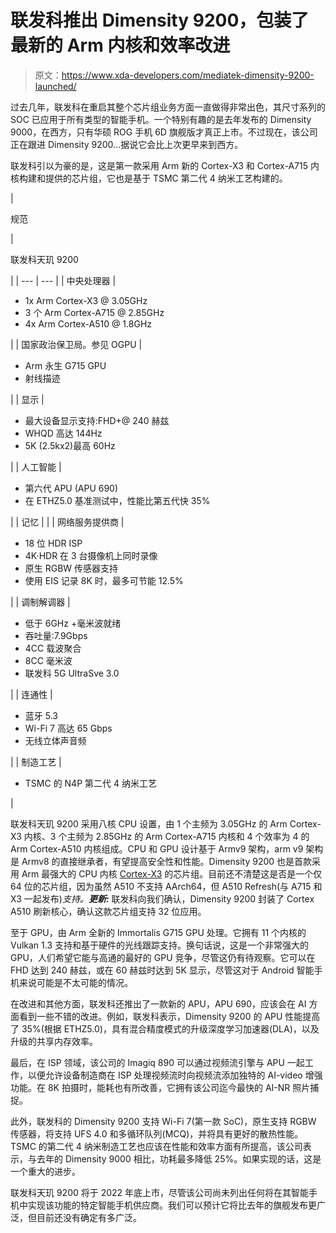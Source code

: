 # 联发科推出 Dimensity 9200，包装了最新的 Arm 内核和效率改进

> 原文：<https://www.xda-developers.com/mediatek-dimensity-9200-launched/>

过去几年，联发科在重启其整个芯片组业务方面一直做得非常出色，其尺寸系列的 SOC 已应用于所有类型的智能手机。一个特别有趣的是去年发布的 Dimensity 9000，在西方，只有华硕 ROG 手机 6D 旗舰版才真正上市。不过现在，该公司正在跟进 Dimensity 9200...据说它会比上次更早来到西方。

联发科引以为豪的是，这是第一款采用 Arm 新的 Cortex-X3 和 Cortex-A715 内核构建和提供的芯片组，它也是基于 TSMC 第二代 4 纳米工艺构建的。

| 

规范

 | 

联发科天玑 9200

 |
| --- | --- |
| 中央处理器 | 

*   1x Arm Cortex-X3 @ 3.05GHz
*   3 个 Arm Cortex-A715 @ 2.85GHz
*   4x Arm Cortex-A510 @ 1.8GHz

 |
| 国家政治保卫局。参见 OGPU | 

*   Arm 永生 G715 GPU
*   射线描迹

 |
| 显示 | 

*   最大设备显示支持:FHD+@ 240 赫兹
*   WHQD 高达 144Hz
*   5K (2.5kx2)最高 60Hz

 |
| 人工智能 | 

*   第六代 APU (APU 690)
*   在 ETHZ5.0 基准测试中，性能比第五代快 35%

 |
| 记忆 |  |
| 网络服务提供商 | 

*   18 位 HDR ISP
*   4K·HDR 在 3 台摄像机上同时录像
*   原生 RGBW 传感器支持
*   使用 EIS 记录 8K 时，最多可节能 12.5%

 |
| 调制解调器 | 

*   低于 6GHz +毫米波就绪
*   吞吐量:7.9Gbps
*   4CC 载波聚合
*   8CC 毫米波
*   联发科 5G UltraSve 3.0

 |
| 连通性 | 

*   蓝牙 5.3
*   Wi-Fi 7 高达 65 Gbps
*   无线立体声音频

 |
| 制造工艺 | 

*   TSMC 的 N4P 第二代 4 纳米工艺

 |

联发科天玑 9200 采用八核 CPU 设置，由 1 个主频为 3.05GHz 的 Arm Cortex-X3 内核、3 个主频为 2.85GHz 的 Arm Cortex-A715 内核和 4 个效率为 4 的 Arm Cortex-A510 内核组成。CPU 和 GPU 设计基于 Armv9 架构，arm v9 架构是 Armv8 的直接继承者，有望提高安全性和性能。Dimensity 9200 也是首款采用 Arm 最强大的 CPU 内核 [Cortex-X3](https://www.xda-developers.com/arm-second-generation-armv9-ray-tracing-gpu/) 的芯片组。目前还不清楚这是否是一个仅 64 位的芯片组，因为虽然 A510 不支持 AArch64，但 A510 Refresh(与 A715 和 X3 一起发布)*支持。**更新:*** 联发科向我们确认，Dimensity 9200 封装了 Cortex A510 刷新核心，确认这款芯片组支持 32 位应用。

至于 GPU，由 Arm 全新的 Immortalis G715 GPU 处理。它拥有 11 个内核的 Vulkan 1.3 支持和基于硬件的光线跟踪支持。换句话说，这是一个非常强大的 GPU，人们希望它能与高通的最好的 GPU 竞争，尽管这仍有待观察。它可以在 FHD 达到 240 赫兹，或在 60 赫兹时达到 5K 显示，尽管这对于 Android 智能手机来说可能是不太可能的情况。

在改进和其他方面，联发科还推出了一款新的 APU，APU 690，应该会在 AI 方面看到一些不错的改进。例如，联发科表示，Dimensity 9200 的 APU 性能提高了 35%(根据 ETHZ5.0)，具有混合精度模式的升级深度学习加速器(DLA)，以及升级的共享内存效率。

最后，在 ISP 领域，该公司的 Imagiq 890 可以通过视频流引擎与 APU 一起工作，以便允许设备制造商在 ISP 处理视频流时向视频流添加独特的 AI-video 增强功能。在 8K 拍摄时，能耗也有所改善，它拥有该公司迄今最快的 AI-NR 照片捕捉。

此外，联发科的 Dimensity 9200 支持 Wi-Fi 7(第一款 SoC)，原生支持 RGBW 传感器，将支持 UFS 4.0 和多循环队列(MCQ)，并将具有更好的散热性能。TSMC 的第二代 4 纳米制造工艺也应该在性能和效率方面有所提高，该公司表示，与去年的 Dimensity 9000 相比，功耗最多降低 25%。如果实现的话，这是一个重大的进步。

联发科天玑 9200 将于 2022 年底上市，尽管该公司尚未列出任何将在其智能手机中实现该功能的特定智能手机供应商。我们可以预计它将比去年的旗舰发布更广泛，但目前还没有确定有多广泛。
